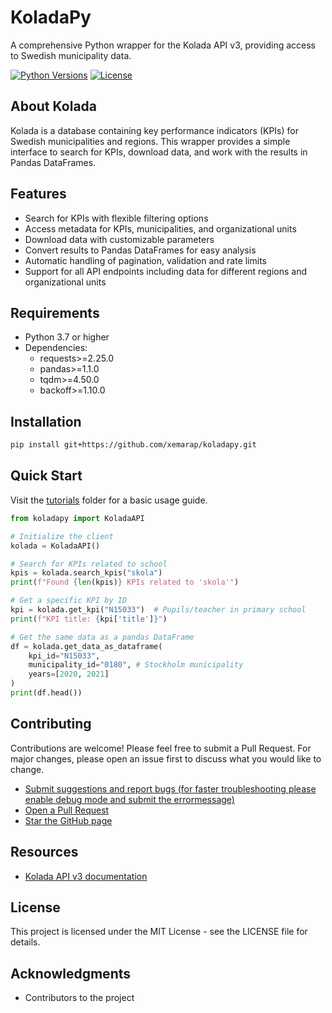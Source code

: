 # KoladaPy

A comprehensive Python wrapper for the Kolada API v3, providing access to Swedish municipality data.

[![Python Versions](https://img.shields.io/badge/python-3.7%20%7C%203.8%20%7C%203.9%20%7C%203.10%20%7C%203.11%20%7C%203.12%20%7C%203.13-blue)](#)
[![License](https://img.shields.io/badge/license-MIT-green.svg)](LICENSE)

## About Kolada

Kolada is a database containing key performance indicators (KPIs) for Swedish municipalities and regions. This wrapper provides a simple interface to search for KPIs, download data, and work with the results in Pandas DataFrames.

## Features

- Search for KPIs with flexible filtering options
- Access metadata for KPIs, municipalities, and organizational units
- Download data with customizable parameters
- Convert results to Pandas DataFrames for easy analysis
- Automatic handling of pagination, validation and rate limits
- Support for all API endpoints including data for different regions and organizational units

## Requirements

- Python 3.7 or higher
- Dependencies:
    - requests>=2.25.0
    - pandas>=1.1.0
    - tqdm>=4.50.0
    - backoff>=1.10.0

## Installation

```bash
pip install git+https://github.com/xemarap/koladapy.git
```

## Quick Start

Visit the [tutorials]('https://github.com/xemarap/koladapy/tree/main/tutorials') folder for a basic usage guide.

```python
from koladapy import KoladaAPI

# Initialize the client
kolada = KoladaAPI()

# Search for KPIs related to school
kpis = kolada.search_kpis("skola")
print(f"Found {len(kpis)} KPIs related to 'skola'")

# Get a specific KPI by ID
kpi = kolada.get_kpi("N15033")  # Pupils/teacher in primary school
print(f"KPI title: {kpi['title']}")

# Get the same data as a pandas DataFrame
df = kolada.get_data_as_dataframe(
    kpi_id="N15033", 
    municipality_id="0180", # Stockholm municipality
    years=[2020, 2021]
)
print(df.head())
```

## Contributing

Contributions are welcome! Please feel free to submit a Pull Request. For major changes, please open an issue first to discuss what you would like to change.

- [Submit suggestions and report bugs (for faster troubleshooting please enable debug mode and submit the errormessage)]('https://github.com/xemarap/koladapy/issues')
- [Open a Pull Request]('https://github.com/xemarap/koladapy')
- [Star the GitHub page]('https://github.com/xemarap/koladapy')

## Resources

- [Kolada API v3 documentation]('https://api.kolada.se/v3/docs')

## License

This project is licensed under the MIT License - see the LICENSE file for details.

## Acknowledgments

- Contributors to the project